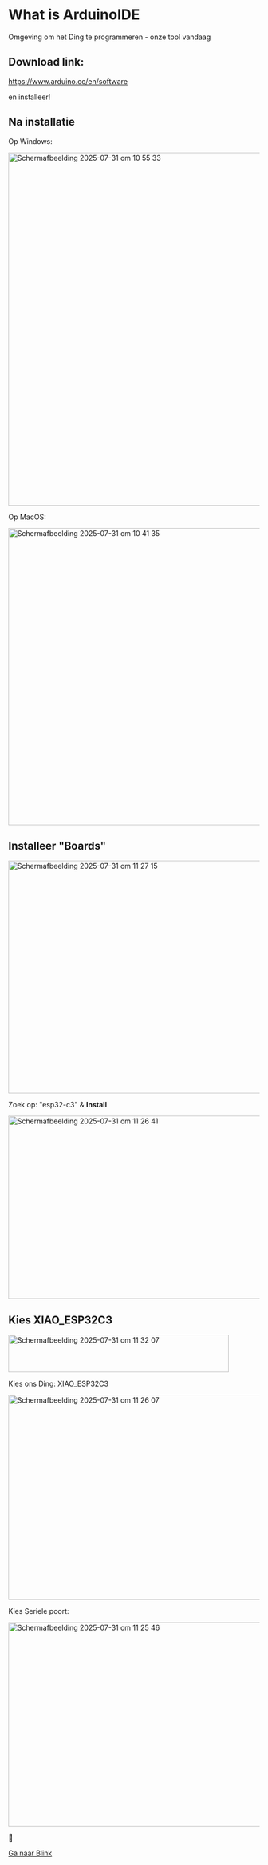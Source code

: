 # What is ArduinoIDE

Omgeving om het Ding te programmeren - onze tool vandaag

## Download link:
https://www.arduino.cc/en/software

en installeer!

## Na installatie

Op Windows:

<img width="924" height="706" alt="Scherm­afbeelding 2025-07-31 om 10 55 33" src="https://github.com/user-attachments/assets/161c5c92-fe03-46ea-a43b-34dc7c18baf0" />

Op MacOS:

<img width="826" height="594" alt="Scherm­afbeelding 2025-07-31 om 10 41 35" src="https://github.com/user-attachments/assets/84de77a5-bac4-4c51-a94f-fc8d51b5b09c" />

## Installeer "Boards"

<img width="857" height="465" alt="Scherm­afbeelding 2025-07-31 om 11 27 15" src="https://github.com/user-attachments/assets/4010755e-bf22-40f0-b682-d84b3306eaec" />

Zoek op: "esp32-c3" & **Install**

<img width="711" height="366" alt="Scherm­afbeelding 2025-07-31 om 11 26 41" src="https://github.com/user-attachments/assets/1ce47b49-bd64-45e5-aca2-c6d2497ddf29" />

## Kies XIAO_ESP32C3

<img width="442" height="75" alt="Scherm­afbeelding 2025-07-31 om 11 32 07" src="https://github.com/user-attachments/assets/d033d2b6-e354-43a3-9f51-d65edb1af40d" />

Kies ons Ding: XIAO_ESP32C3

<img width="587" height="410" alt="Scherm­afbeelding 2025-07-31 om 11 26 07" src="https://github.com/user-attachments/assets/2e84a09b-7ccf-4231-a0e0-ab5a287fa7ac" />

Kies Seriele poort:

<img width="589" height="408" alt="Scherm­afbeelding 2025-07-31 om 11 25 46" src="https://github.com/user-attachments/assets/2684d9e6-76ac-4649-818f-edd15d64cd69" />

🎉

[Ga naar Blink](Blink.md)
